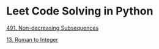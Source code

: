 # Leet Code Solving in Python

[491. Non-decreasing Subsequences](https://github.com/nishJay/LeetCodeSolvingPython/blob/main/491)

[13.  Roman to Integer](https://github.com/nishJay/LeetCodeSolvingPython/tree/main/13)

